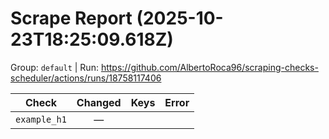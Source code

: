 # Scrape Report (2025-10-23T18:25:09.618Z)

Group: `default`  |  Run: https://github.com/AlbertoRoca96/scraping-checks-scheduler/actions/runs/18758117406

| Check | Changed | Keys | Error |
|---|:---:|:--|:--|
| `example_h1` | — |  |  |
